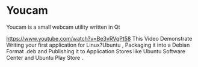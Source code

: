 # Youcam
Youcam is a small webcam utility written in Qt

https://www.youtube.com/watch?v=Be3vRVqPt58 This Video Demonstrate Writing your first application for Linux?Ubuntu , Packaging it into a Debian Format .deb and Publishing it to Application Stores like Ubuntu Software Center and Ubuntu Play Store .
